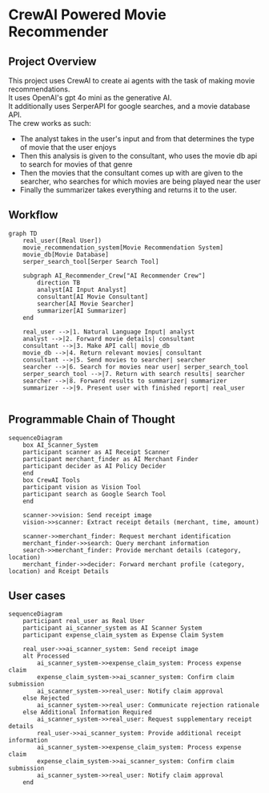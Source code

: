 # CrewAI Powered Movie Recommender

## Project Overview
This project uses CrewAI to create ai agents with the task of making movie recommendations.\
It uses OpenAI's gpt 4o mini as the generative AI.\
It additionally uses SerperAPI for google searches, and a movie database API.\
The crew works as such:
- The analyst takes in the user's input and from that determines the type of movie that the user enjoys
- Then this analysis is given to the consultant, who uses the movie db api to search for movies of that genre
- Then the movies that the consultant comes up with are given to the searcher, who searches for which movies are being played near the user
- Finally the summarizer takes everything and returns it to the user.

## Workflow

```mermaid
graph TD
    real_user([Real User])
    movie_recommendation_system[Movie Recommendation System]
    movie_db[Movie Database]
    serper_search_tool[Serper Search Tool]

    subgraph AI_Recommender_Crew["AI Recommender Crew"]
        direction TB
        analyst[AI Input Analyst]
        consultant[AI Movie Consultant]
        searcher[AI Movie Searcher]
        summarizer[AI Summarizer]
    end

    real_user -->|1. Natural Language Input| analyst
    analyst -->|2. Forward movie details| consultant
    consultant -->|3. Make API call| movie_db
    movie_db -->|4. Return relevant movies| consultant
    consultant -->|5. Send movies to searcher| searcher
    searcher -->|6. Search for movies near user| serper_search_tool
    serper_search_tool -->|7. Return with search results| searcher
    searcher -->|8. Forward results to summarizer| summarizer
    summarizer -->|9. Present user with finished report| real_user


```

## Programmable Chain of Thought

```mermaid
sequenceDiagram
    box AI_Scanner_System
    participant scanner as AI Receipt Scanner
    participant merchant_finder as AI Merchant Finder
    participant decider as AI Policy Decider
    end
    box CrewAI Tools
    participant vision as Vision Tool
    participant search as Google Search Tool
    end

    scanner->>vision: Send receipt image
    vision->>scanner: Extract receipt details (merchant, time, amount)

    scanner->>merchant_finder: Request merchant identification
    merchant_finder->>search: Query merchant information
    search->>merchant_finder: Provide merchant details (category, location)
    merchant_finder->>decider: Forward merchant profile (category, location) and Rceipt Details
```

## User cases

```mermaid
sequenceDiagram
    participant real_user as Real User
    participant ai_scanner_system as AI Scanner System
    participant expense_claim_system as Expense Claim System

    real_user->>ai_scanner_system: Send receipt image
    alt Processed
        ai_scanner_system->>expense_claim_system: Process expense claim
        expense_claim_system->>ai_scanner_system: Confirm claim submission
        ai_scanner_system->>real_user: Notify claim approval
    else Rejected
        ai_scanner_system->>real_user: Communicate rejection rationale
    else Additional Information Required
        ai_scanner_system->>real_user: Request supplementary receipt details
        real_user->>ai_scanner_system: Provide additional receipt information
        ai_scanner_system->>expense_claim_system: Process expense claim
        expense_claim_system->>ai_scanner_system: Confirm claim submission
        ai_scanner_system->>real_user: Notify claim approval
    end
```